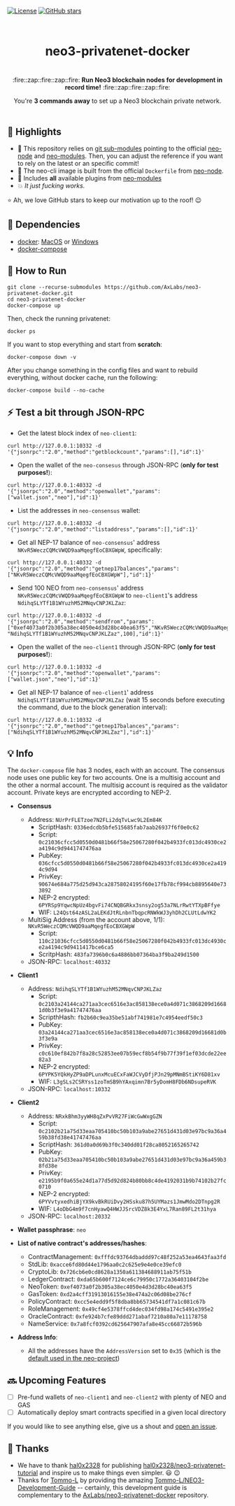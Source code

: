 [![License](https://img.shields.io/github/license/AxLabs/neo3-privatenet-docker)](https://github.com/AxLabs/neo3-privatenet-docker/blob/master/LICENSE)
[![GitHub stars](https://img.shields.io/github/stars/AxLabs/neo3-privatenet-docker?style=social)](https://github.com/AxLabs/neo3-privatenet-docker/stargazers)

<div align="center" style="margin-top: 50pt; margin-bottom: 50px;">  
<h1>neo3-privatenet-docker</h1>
<p align="center" style="margin-top: 30pt;">
  :fire::zap::fire::zap::fire:
  <b>Run Neo3 blockchain nodes for development in record time!</b>
  :fire::zap::fire::zap::fire:
</p>

<p>You're <b>3 commands away</b> to set up a Neo3 blockchain private network.</p>
</div>

## :tada: Highlights

* :green_heart: This repository relies on [git sub-modules](https://git-scm.com/book/en/v2/Git-Tools-Submodules) pointing to the official [neo-node](https://github.com/neo-project/neo-modules/) and [neo-modules](https://github.com/neo-project/neo-node/). Then, you can adjust the reference if you want to rely on the latest or an specific commit!
* :rocket: The neo-cli image is built from the official `Dockerfile` from [neo-node](https://github.com/neo-project/neo-node/).
* :100: Includes **all** available plugins from [neo-modules](https://github.com/neo-project/neo-modules/)
* :boom: *It just fucking works.*

 :star: Ah, we love GitHub stars to keep our motivation up to the roof! :wink:

## :rotating_light: Dependencies
 - [docker](https://docs.docker.com/install/): [MacOS](https://docs.docker.com/docker-for-mac/install/) or [Windows](https://docs.docker.com/docker-for-windows/install/)
 - [docker-compose](https://docs.docker.com/compose/install/)

## :running: How to Run

```
git clone --recurse-submodules https://github.com/AxLabs/neo3-privatenet-docker.git
cd neo3-privatenet-docker
docker-compose up
```

Then, check the running privatenet:

```
docker ps
```

If you want to stop everything and start from **scratch**:

```
docker-compose down -v
```

After you change something in the config files and want to rebuild everything, without docker cache, run the following:

```
docker-compose build --no-cache
```

## :zap: Test a bit through JSON-RPC

* Get the latest block index of `neo-client1`:

```
curl http://127.0.0.1:10332 -d '{"jsonrpc":"2.0","method":"getblockcount","params":[],"id":1}'
```

* Open the wallet of the `neo-consesus` through JSON-RPC (**only for test purposes!**):

```
curl http://127.0.0.1:40332 -d '{"jsonrpc":"2.0","method":"openwallet","params":["wallet.json","neo"],"id":1}'
```

* List the addresses in `neo-consensus` wallet:

```
curl http://127.0.0.1:40332 -d '{"jsonrpc":"2.0","method":"listaddress","params":[],"id":1}'
```

* Get all NEP-17 balance of `neo-consensus`' address `NKvR5WeczCQMcVWQD9aaMqegfEoCBXGWpW`, specifically:

```
curl http://127.0.0.1:40332 -d '{"jsonrpc":"2.0","method":"getnep17balances","params":["NKvR5WeczCQMcVWQD9aaMqegfEoCBXGWpW"],"id":1}'
```

* Send 100 NEO from `neo-consensus`' address `NKvR5WeczCQMcVWQD9aaMqegfEoCBXGWpW` to `neo-client1`'s address `NdihqSLYTf1B1WYuzhM52MNqvCNPJKLZaz`:

```
curl http://127.0.0.1:40332 -d '{"jsonrpc":"2.0","method":"sendfrom","params":["0xef4073a0f2b305a38ec4050e4d3d28bc40ea63f5","NKvR5WeczCQMcVWQD9aaMqegfEoCBXGWpW", "NdihqSLYTf1B1WYuzhM52MNqvCNPJKLZaz",100],"id":1}'
```

* Open the wallet of the `neo-client1` through JSON-RPC (**only for test purposes!**):

```
curl http://127.0.0.1:10332 -d '{"jsonrpc":"2.0","method":"openwallet","params":["wallet.json","neo"],"id":1}'
```

* Get all NEP-17 balance of `neo-client1`' address `NdihqSLYTf1B1WYuzhM52MNqvCNPJKLZaz` (wait 15 seconds before executing the command, due to the block generation interval): 

```
curl http://127.0.0.1:10332 -d '{"jsonrpc":"2.0","method":"getnep17balances","params":["NdihqSLYTf1B1WYuzhM52MNqvCNPJKLZaz"],"id":1}'
```

## :bulb: Info

The `docker-compose` file has 3 nodes, each with an account. The consensus node uses one public key for two accounts. One is a multisig account and the other a normal account. The multisig account is required as the validator account. Private keys are encrypted according to NEP-2.

* **Consensus**
  * Address: `NUrPrFLETzoe7N2FLi2dqTvLwc9L2Em84K`
    * ScriptHash: `0336edcdb5bfe515685fab7aab26937f6f0e0c62`
    * Script: `0c21036cfcc5d0550d0481b66f58e25067280f042b4933fc013dc4930ce2a4194c9d9441747476aa`
    * PubKey: `036cfcc5d0550d0481b66f58e25067280f042b4933fc013dc4930ce2a4194c9d94`
    * PrivKey: `90674e684a775d25d943ca28758024195f60e17fb78cf994cb8895640e733892`
    * NEP-2 encrypted: `6PYRSp9YqwcNpUz4bgvFi74CNQBGRkx3snsy2og53a7NLrRwtYTXpBFfye`
    * WIF: `L24Qst64zASL2aLEKdJtRLnbnTbqpcRNWkWJ3yhDh2CLUtLdwYK2`
  * MultiSig Address (from the account above, 1/1): `NKvR5WeczCQMcVWQD9aaMqegfEoCBXGWpW`
    * Script: `110c21036cfcc5d0550d0481b66f58e25067280f042b4933fc013dc4930ce2a4194c9d9411417bce6ca5`
    * ScritpHash: `483fa7396b0c6a4886bb07364ba3f9ba249d1500`
  * JSON-RPC: `localhost:40332`
* **Client1**
  * Address: `NdihqSLYTf1B1WYuzhM52MNqvCNPJKLZaz`
    * Script: `0c2103a24144ca271aa3cec6516e3ac858138ece0a4d071c3868209d16681d0b3f3e9a41747476aa`
    * ScripthHash: `fb2b60c9ea35be51abf741981e7c4954eedf50c3`
    * PubKey: `03a24144ca271aa3cec6516e3ac858138ece0a4d071c3868209d16681d0b3f3e9a`
    * PrivKey: `c0c610ef842b7f8a28c52853ee07b59ecf8b54f9b77f39f1ef03dcde22ee82a3`
    * NEP-2 encrypted: `6PYPK5YQkHyZP9aDPLunxMcuECxFaWJCVyDfjPJn29pMNmBStiKY6D81xv`
    * WIF: `L3gSLs2CSRYss1zoTmSB9hYAxqimn7Br5yDomH8FDb6NDsupeRVK`
  * JSON-RPC: `localhost:10332`
* **Client2**
  * Address: `NRxkBhm3yyWH8qZxPvVR27FiWcGwWxgGZN`
    * Script: `0c2102b21a75d33eaa705410bc50b103a9abe27651d431d03e97bc9a36a459b38fd38e41747476aa`
    * ScriptHash: `361d0a0d69b3f0c340dd01f28ca8052165265742`
    * PubKey: `02b21a75d33eaa705410bc50b103a9abe27651d431d03e97bc9a36a459b38fd38e`
    * PrivKey: `e2195b9f0a655e24d1a77d5d92d824b80bb8c4de4192031b9b74102b27fc0710`
    * NEP-2 encrypted: `6PYVvtyxedhiBjYX9kvBkRUiDvy2HSsku87h5UYMazs1JmwMdo2DTnpg2R`
    * WIF: `L4oDbG4m9f7cnHyawQ4HWJJSrcVDZ8k3E4YxL7Ran89FL2t31hya`
  * JSON-RPC: `localhost:20332`

* **Wallet passphrase**: `neo`

* **List of native contract's addresses/hashes**:
  * ContractManagement: `0xfffdc93764dbaddd97c48f252a53ea4643faa3fd`
  * StdLib:             `0xacce6fd80d44e1796aa0c2c625e9e4e0ce39efc0`
  * CryptoLib:          `0x726cb6e0cd8628a1350a611384688911ab75f51b`
  * LedgerContract:     `0xda65b600f7124ce6c79950c1772a36403104f2be`
  * NeoToken:           `0xef4073a0f2b305a38ec4050e4d3d28bc40ea63f5`
  * GasToken:           `0xd2a4cff31913016155e38e474a2c06d08be276cf`
  * PolicyContract:     `0xcc5e4edd9f5f8dba8bb65734541df7a1c081c67b`
  * RoleManagement:     `0x49cf4e5378ffcd4dec034fd98a174c5491e395e2`
  * OracleContract:     `0xfe924b7cfe89ddd271abaf7210a80a7e11178758`
  * NameService:        `0x7a8fcf0392cd625647907afa8e45cc66872b596b`

* **Address Info**:
  * All the addresses have the `AddressVersion` set to `0x35` (which is the [default used in the neo-project](https://github.com/neo-project/neo/blob/402e9b19d80bb9093601f5ac57ff0cdc3c6cf6ab/src/neo/ProtocolSettings.cs#L50))

## :soon: Upcoming Features

- [ ] Pre-fund wallets of `neo-client1` and `neo-client2` with plenty of NEO and GAS
- [ ] Automatically deploy smart contracts specified in a given local directory

If you would like to see anything else, give us a shout and [open an issue](https://github.com/AxLabs/neo3-privatenet-docker/issues).

## :pray: Thanks

* We have to thank [hal0x2328](https://github.com/hal0x2328) for publishing [hal0x2328/neo3-privatenet-tutorial](https://github.com/hal0x2328/neo3-privatenet-tutorial) and inspire us to make things even simpler. :smiley: :wink:
* Thanks for [Tommo-L](https://github.com/Tommo-L) by providing the amazing [Tommo-L/NEO3-Development-Guide](https://github.com/Tommo-L/NEO3-Development-Guide) -- certainly, this development guide is complementary to the [AxLabs/neo3-privatenet-docker](https://github.com/AxLabs/neo3-privatenet-docker) repository.
